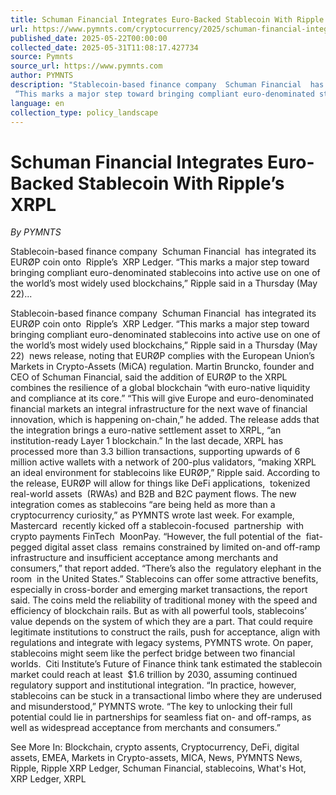 ```yaml
---
title: Schuman Financial Integrates Euro-Backed Stablecoin With Ripple’s XRPL
url: https://www.pymnts.com/cryptocurrency/2025/schuman-financial-integrates-euro-backed-stablecoin-with-ripples-xrpl/
published_date: 2025-05-22T00:00:00
collected_date: 2025-05-31T11:08:17.427734
source: Pymnts
source_url: https://www.pymnts.com
author: PYMNTS
description: "Stablecoin-based finance company  Schuman Financial  has integrated its EURØP coin onto  Ripple’s  XRP Ledger. 
 “This marks a major step toward bringing compliant euro-denominated stablecoins into active use on one of the world’s most widely used blockchains,” Ripple said in a Thursday (May 22)..."
language: en
collection_type: policy_landscape
---
```


# Schuman Financial Integrates Euro-Backed Stablecoin With Ripple’s XRPL

*By PYMNTS*

Stablecoin-based finance company  Schuman Financial  has integrated its EURØP coin onto  Ripple’s  XRP Ledger. 
 “This marks a major step toward bringing compliant euro-denominated stablecoins into active use on one of the world’s most widely used blockchains,” Ripple said in a Thursday (May 22)...

Stablecoin-based finance company  Schuman Financial  has integrated its EURØP coin onto  Ripple’s  XRP Ledger. 
 “This marks a major step toward bringing compliant euro-denominated stablecoins into active use on one of the world’s most widely used blockchains,” Ripple said in a Thursday (May 22)  news release, noting that EURØP complies with the European Union’s Markets in Crypto-Assets (MiCA) regulation. 
 Martin Bruncko, founder and CEO of Schuman Financial, said the addition of EURØP to the XRPL combines the resilience of a global blockchain “with euro-native liquidity and compliance at its core.” 
 “This will give Europe and euro-denominated financial markets an integral infrastructure for the next wave of financial innovation, which is happening on-chain,” he added. 
 The release adds that the integration brings a euro-native settlement asset to XRPL, “an institution-ready Layer 1 blockchain.” 
 In the last decade, XRPL has processed more than 3.3 billion transactions, supporting upwards of 6 million active wallets with a network of 200-plus validators, “making XRPL an ideal environment for stablecoins like EURØP,” Ripple said. 
 According to the release, EURØP will allow for things like DeFi applications,  tokenized real-world assets  (RWAs) and B2B and B2C payment flows. 
 The new integration comes as stablecoins “are being held as more than a cryptocurrency curiosity,” as PYMNTS wrote last week. For example,  Mastercard  recently kicked off a stablecoin-focused  partnership  with crypto payments FinTech  MoonPay. 
 “However, the full potential of the  fiat-pegged digital asset class  remains constrained by limited on-and off-ramp infrastructure and insufficient acceptance among merchants and consumers,” that report added. “There’s also the  regulatory elephant in the room  in the United States.” 
 Stablecoins can offer some attractive benefits, especially in cross-border and emerging market transactions, the report said. The coins meld the reliability of traditional money with the speed and efficiency of blockchain rails. But as with all powerful tools, stablecoins’ value depends on the system of which they are a part. 
 That could require legitimate institutions to construct the rails, push for acceptance, align with regulations and integrate with legacy systems, PYMNTS wrote. 
 On paper, stablecoins might seem like the perfect bridge between two financial worlds.  Citi Institute’s Future of Finance think tank estimated the stablecoin market could reach at least  $1.6 trillion by 2030, assuming continued regulatory support and institutional integration. 
 “In practice, however, stablecoins can be stuck in a transactional limbo where they are underused and misunderstood,” PYMNTS wrote. “The key to unlocking their full potential could lie in partnerships for seamless fiat on- and off-ramps, as well as widespread acceptance from merchants and consumers.”

See More In: Blockchain, crypto assents, Cryptocurrency, DeFi, digital assets, EMEA, Markets in Crypto-assets, MICA, News, PYMNTS News, Ripple, Ripple XRP Ledger, Schuman Financial, stablecoins, What's Hot, XRP Ledger, XRPL